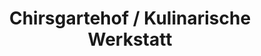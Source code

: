 ---
title: "Chirsgartehof / Kulinarische Werkstatt"
url: /metzerlen/chirsgartehof-kulinarische-werkstatt/
shop: Hofladen
---